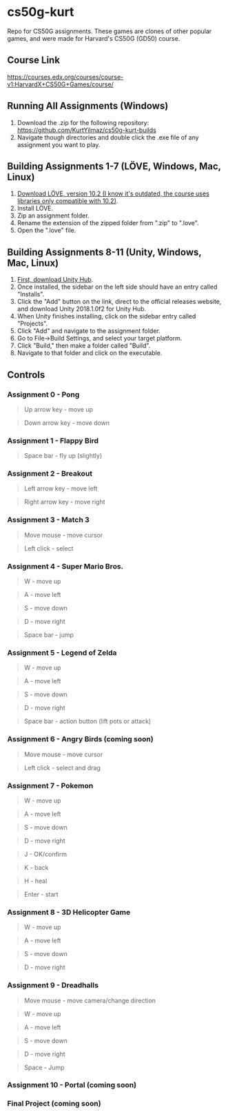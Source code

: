# cs50g-kurt
Repo for CS50G assignments. These games are clones of other popular games, and were made for Harvard's CS50G (GD50) course.

## Course Link
https://courses.edx.org/courses/course-v1:HarvardX+CS50G+Games/course/

## Running All Assignments (Windows)
1. Download the .zip for the following repository: https://github.com/KurtYilmaz/cs50g-kurt-builds
2. Navigate though directories and double click the .exe file of any assignment you want to play.

## Building Assignments 1-7 (LÖVE, Windows, Mac, Linux)
1. [Download LÖVE, version 10.2 (I know it's outdated, the course uses libraries only compatible with 10.2)](https://bitbucket.org/rude/love/downloads/).
2. Install LÖVE.
3. Zip an assignment folder.
4. Rename the extension of the zipped folder from ".zip" to ".love".
5. Open the ".love" file.

## Building Assignments 8-11 (Unity, Windows, Mac, Linux)
1. [First, download Unity Hub](https://unity3d.com/get-unity/download).
2. Once installed, the sidebar on the left side should have an entry called "Installs".
3. Click the "Add" button on the link, direct to the official releases website, and download Unity 2018.1.0f2 for Unity Hub.
4. When Unity finishes installing, click on the sidebar entry called "Projects".
5. Click "Add" and navigate to the assignment folder.
6. Go to File->Build Settings, and select your target platform.
7. Click "Build," then make a folder called "Build".
8. Navigate to that folder and click on the executable.


## Controls

### Assignment 0 - Pong

  > Up arrow key - move up

  > Down arrow key - move down 

### Assignment 1 - Flappy Bird

  > Space bar - fly up (slightly) &nbsp;

### Assignment 2 - Breakout

  > Left arrow key - move left

  > Right arrow key - move right &nbsp;
   
### Assignment 3 - Match 3

  > Move mouse - move cursor

  > Left click - select
 
### Assignment 4 - Super Mario Bros.

  > W - move up

  > A - move left
   
  > S - move down
   
  > D - move right
   
  > Space bar - jump &nbsp;
 
### Assignment 5 - Legend of Zelda

   > W - move up

   > A - move left
   
   > S - move down
   
   > D - move right
   
   > Space bar - action button (lift pots or attack) &nbsp;
   
### Assignment 6 - Angry Birds (coming soon)

  > Move mouse - move cursor

  > Left click - select and drag

### Assignment 7 - Pokemon

   > W - move up

   > A - move left
   
   > S - move down
   
   > D - move right
   
   > J - OK/confirm
   
   > K - back
   
   > H - heal
   
   > Enter - start

### Assignment 8 - 3D Helicopter Game

   > W - move up

   > A - move left
   
   > S - move down
   
   > D - move right

### Assignment 9 - Dreadhalls

   > Move mouse - move camera/change direction
     
   > W - move up

   > A - move left
   
   > S - move down
   
   > D - move right
   
   > Space - Jump

### Assignment 10 - Portal (coming soon)

### Final Project (coming soon)
